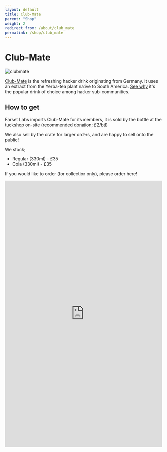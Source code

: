 ```yaml
---
layout: default
title: Club-Mate
parent: "Shop"
weight: 2
redirect_from: /about/club_mate
permalink: /shop/club_mate
---
```


# Club-Mate

![clubmate](clubmate.jpg)

[Club-Mate] is the refreshing hacker drink originating from Germany. It uses an
extract from the Yerba-tea plant native to South America. [See
why][fuel-of-choice] it's the popular drink of choice among hacker
sub-communities.

## How to get

Farset Labs imports Club-Mate for its members, it is sold by the bottle at the
tuckshop on-site (recommended donation; £2/btl)

We also sell by the crate for larger orders, and are happy to sell onto the
public!

We stock;

- Regular (330ml) - £35
- Cola (330ml) - £35

If you would like to order (for collection only), please order here!

<iframe src="https://docs.google.com/forms/d/e/1FAIpQLSeOy9bXEpTl5UowpSB1ubudoWwwCY1HTwvpQGr9xuEI_NY-Xg/viewform?embedded=true" width="100%" height="854" frameborder="0" marginheight="0" marginwidth="0">Loading…</iframe>

[Club-mate]: http://www.clubmate.de/
[fuel-of-choice]: https://www.vice.com/en/article/xywxm7/how-a-german-soda-became-hackers-fuel-of-choice
[form]: https://docs.google.com/forms/d/1fUgrvDnktPW1WM3YsBpFMWUZP5qGrD7Ktu1vsmCVp4s/closedform
[mailing list]: https://docs.google.com/forms/d/1rRXpidMTPJrlrwpWK2t31LoedhtMy41OJRMjZA9ok_c/viewform
